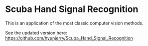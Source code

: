 # Scuba Hand Signal Recognition  

This is an application of the most classic computer vision methods.

See the updated version here: https://github.com/hyunjerry/Scuba_Hand_Signal_Recognition
